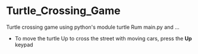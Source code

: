 # Turtle_Crossing_Game
Turtle crossing game using python's module turtle
Rum main.py and ...
- To move the turtle Up to cross the street with moving cars, press the **Up** keypad
